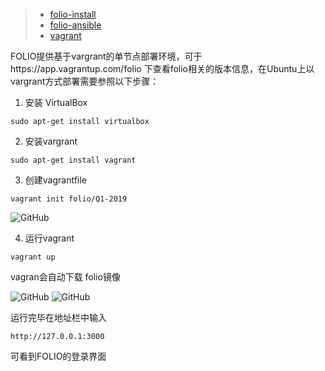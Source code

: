 > - [folio-install](https://github.com/folio-org/folio-install/tree/master/runbooks/single-server)  
> - [folio-ansible](https://github.com/folio-org/folio-ansible)
> - [vagrant](https://app.vagrantup.com/folio)

FOLIO提供基于vargrant的单节点部署环境，可于https://app.vagrantup.com/folio 下查看folio相关的版本信息，在Ubuntu上以vargrant方式部署需要参照以下步骤： 

1. 安装 VirtualBox  
```
sudo apt-get install virtualbox
```

2. 安装vargrant
```
sudo apt-get install vagrant
```

3. 创建vagrantfile  
```
vagrant init folio/Q1-2019
```  
![GitHub](https://github.com/x19990416/macrossx-folio-knowledge-map/blob/master/FOLIO%E5%BF%AB%E9%80%9F%E5%85%A5%E9%97%A8/%E5%9B%BE%E7%89%87.png "vargrant_1")

4. 运行vagrant
```
vagrant up
```
vagran会自动下载 folio镜像

![GitHub](https://github.com/x19990416/macrossx-folio-knowledge-map/blob/master/FOLIO%E5%BF%AB%E9%80%9F%E5%85%A5%E9%97%A8/images/vagrant_2.png "vargrant_2")
![GitHub](https://github.com/x19990416/macrossx-folio-knowledge-map/blob/master/FOLIO%E5%BF%AB%E9%80%9F%E5%85%A5%E9%97%A8/images/vagrant_3.png "vargrant_3")

运行完毕在地址栏中输入
```
http://127.0.0.1:3000
```
可看到FOLIO的登录界面
